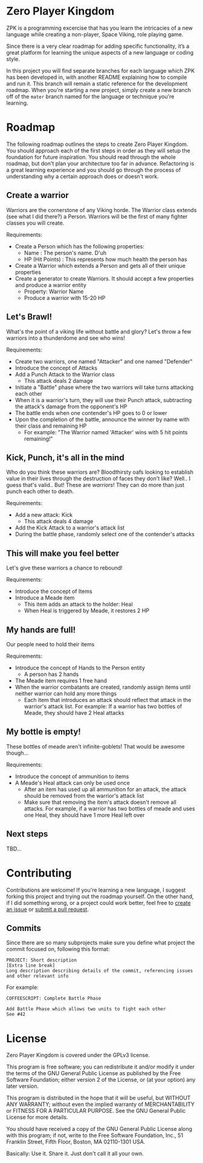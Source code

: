 # Zero Player Kingdom

ZPK is a programming excercise that has you learn the intricacies of a new language while creating a non-player, Space Viking, role playing game.

Since there is a very clear roadmap for adding specific functionality, it’s a great platform for learning the unique aspects of a new language or coding style.

In this project you will find separate branches for each language which ZPK has been developed in, with another README explaining how to compile and run it. This branch will remain a static reference for the development roadmap. When you're starting a new project, simply create a new branch off of the `mater` branch named for the language or technique you're learning.

# Roadmap

The following roadmap outlines the steps to create Zero Player Kingdom. You should approach each of the first steps in order as they will setup the foundation for future inspiration. You should read through the whole roadmap, but don't plan your architecture too far in advance. Refactoring is a great learning experience and you should go through the process of understanding why a certain approach does or doesn't work.

## Create a warrior 

Warriors are the cornerstone of any Viking horde. The Warrior class extends (see what I did there?) a Person. Warriors will be the first of many fighter classes you will create.

Requirements:
* Create a Person which has the following properties:
    * Name <string>: The person's name. D'uh
    * HP (Hit Points) <number>: This represents how much health the person has
* Create a Warrior which extends a Person and gets all of their unique properties
* Create a generator to create Warriors. It should accept a few properties and produce a warrior entity
    * Property: Warrior Name
    * Produce a warrior with 15-20 HP

## Let's Brawl! 

What's the point of a viking life without battle and glory? Let's throw a few warriors into a thunderdome and see who wins!

Requirements:
* Create two warriors, one named "Attacker" and one named "Defender"
* Introduce the concept of Attacks
* Add a Punch Attack to the Warrior class
    * This attack deals 2 damage
* Initiate a "Battle" phase where the two warriors will take turns attacking each other
* When it is a warrior's turn, they will use their Punch attack, subtracting the attack's damage from the opponent's HP
* The battle ends when one contender's HP goes to 0 or lower
* Upon the completion of the battle, announce the winner by name with their class and remaining HP
  * For example: "The Warrior named 'Attacker' wins with 5 hit points remaining!" 

## Kick, Punch, it's all in the mind

Who do you think these warriors are? Bloodthirsty oafs looking to establish value in their lives through the destruction of faces they don't like? Well.. I guess that's valid.. But! These are _warriors_! They can do more than just punch each other to death.

Requirements:
* Add a new attack: Kick
    * This attack deals 4 damage
* Add the Kick Attack to a warrior's attack list
* During the battle phase, randomly select one of the contender's attacks

## This will make you feel better

Let's give these warriors a chance to rebound! 

Requirements:
* Introduce the concept of Items
* Introduce a Meade item
  * This item adds an attack to the holder: Heal
  * When Heal is triggered by Meade, it restores 2 HP

## My hands are full!

Our people need to hold their items

Requirements:
* Introduce the concept of Hands to the Person entity
  * A person has 2 hands
* The Meade item requires 1 free hand
* When the warrior combatants are created, randomly assign items until neither warrior can hold any more things
  * Each item that introduces an attack should reflect that attack in the warrior's attack list. For example: If a warrior has two bottles of Meade, they should have 2 Heal attacks

## My bottle is empty!

These bottles of meade aren't infinite-goblets! That would be awesome though...

Requirements:
* Introduce the concept of ammunition to items
* A Meade's Heal attack can only be used once
  * After an item has used up all ammunition for an attack, the attack should be removed from the warrior's attack list
  * Make sure that removing the item's attack doesn't remove all attacks. For example, if a warrior has two bottles of meade and uses one Heal, they should have 1 more Heal left over

## Next steps

TBD...

# Contributing

Contributions are welcome! If you're learning a new language, I suggest forking this project and trying out the roadmap yourself. On the other hand, if I did something wrong, or a project could work better, feel free to [create an issue](https://github.com/azanebrain/zero-player-kingdom/issues/new) or [submit a pull request](https://github.com/azanebrain/zero-player-kingdom/pulls). 

## Commits

Since there are so many subprojects make sure you define what project the commit focused on, following this format: 

```
PROJECT: Short description
[Extra line break]
Long description describing details of the commit, referencing issues and other relevant info
```

For example:

```
COFFEESCRIPT: Complete Battle Phase

Add Battle Phase which allows two units to fight each other
See #42
```

# License

Zero Player Kingdom is covered under the GPLv3 license.

This program is free software; you can redistribute it and/or modify it under the terms of the GNU General Public License as published by the Free Software Foundation; either version 2 of the License, or (at your option) any later version.

This program is distributed in the hope that it will be useful, but WITHOUT ANY WARRANTY; without even the implied warranty of MERCHANTABILITY or FITNESS FOR A PARTICULAR PURPOSE.  See the GNU General Public License for more details.

You should have received a copy of the GNU General Public License along with this program; if not, write to the Free Software Foundation, Inc., 51 Franklin Street, Fifth Floor, Boston, MA 02110-1301 USA.

Basically: Use it. Share it. Just don't call it all your own.

